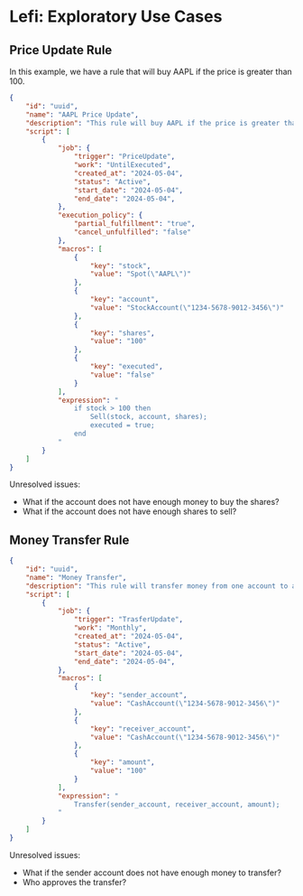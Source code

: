 # Lefi: Exploratory Use Cases

## Price Update Rule

In this example, we have a rule that will buy AAPL if the price is greater than 100.

```json
{
    "id": "uuid",
    "name": "AAPL Price Update",
    "description": "This rule will buy AAPL if the price is greater than 100",
    "script": [
        {
            "job": {
                "trigger": "PriceUpdate",
                "work": "UntilExecuted",
                "created_at": "2024-05-04",
                "status": "Active",
                "start_date": "2024-05-04",
                "end_date": "2024-05-04",
            },  
            "execution_policy": {
                "partial_fulfillment": "true",
                "cancel_unfulfilled": "false"
            },      
            "macros": [
                {
                    "key": "stock",
                    "value": "Spot(\"AAPL\")"
                },
                {
                    "key": "account",
                    "value": "StockAccount(\"1234-5678-9012-3456\")"
                },
                {
                    "key": "shares",
                    "value": "100"
                },
                {
                    "key": "executed",
                    "value": "false"
                }
            ],  
            "expression": "
                if stock > 100 then 
                    Sell(stock, account, shares);
                    executed = true;
                end
            "
        }
    ]
}    
```

Unresolved issues:

- What if the account does not have enough money to buy the shares?
- What if the account does not have enough shares to sell?

## Money Transfer Rule

```json
{
    "id": "uuid",
    "name": "Money Transfer",
    "description": "This rule will transfer money from one account to another if a condition is met",
    "script": [
        {
            "job": {
                "trigger": "TrasferUpdate",
                "work": "Monthly",
                "created_at": "2024-05-04",
                "status": "Active",
                "start_date": "2024-05-04",
                "end_date": "2024-05-04",
            },        
            "macros": [
                {
                    "key": "sender_account",
                    "value": "CashAccount(\"1234-5678-9012-3456\")"
                },
                {
                    "key": "receiver_account",
                    "value": "CashAccount(\"1234-5678-9012-3456\")"
                },
                {
                    "key": "amount",
                    "value": "100"
                }
            ],  
            "expression": "                
                Transfer(sender_account, receiver_account, amount);                
            "
        }
    ]
}    
```

Unresolved issues:

- What if the sender account does not have enough money to transfer?
- Who approves the transfer?
